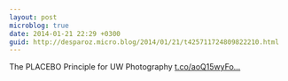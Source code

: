 ```yaml
---
layout: post
microblog: true
date: 2014-01-21 22:29 +0300
guid: http://desparoz.micro.blog/2014/01/21/t425711724809822210.html
---
```

The PLACEBO Principle for UW Photography [t.co/aoQ15wyFo...](http://t.co/aoQ15wyFoV)
